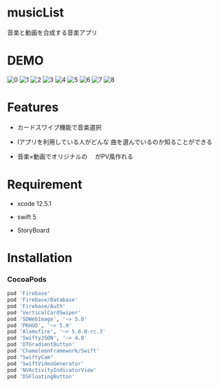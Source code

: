 # musicList
音楽と動画を合成する音楽アプリ

# DEMO

![0](https://user-images.githubusercontent.com/65348333/131235014-741ed263-8d96-4427-ac5f-47d581b44de8.PNG)
![1](https://user-images.githubusercontent.com/65348333/131235022-246bcec7-0167-4dc3-8827-65c1cb9790ac.PNG)
![2](https://user-images.githubusercontent.com/65348333/131235025-9246c7f9-945e-4d5d-baf6-ca7c37a12909.PNG)
![3](https://user-images.githubusercontent.com/65348333/131235028-70f5d69a-fce5-4e70-a556-f0b5ae44132e.PNG)
![4](https://user-images.githubusercontent.com/65348333/131235108-b8ca6752-bbaf-40b7-9dd4-a876ee2c5ec6.PNG)
![5](https://user-images.githubusercontent.com/65348333/131235109-505a7322-a634-4966-a95b-33ec01fd6ad7.PNG)
![6](https://user-images.githubusercontent.com/65348333/131235110-256c5fec-2e86-4077-a09d-255b2a23d730.PNG)
![7](https://user-images.githubusercontent.com/65348333/131235113-e333c2ec-c7a1-43ba-9434-c237bed9d42a.PNG)
![8](https://user-images.githubusercontent.com/65348333/131235114-dc49b26d-6fdb-4633-96be-4df1950441ee.PNG)

# Features
* カードスワイプ機能で音楽選択

* Iアプリを利用している人がどんな
曲を選んでいるのか知ることができる

* 音楽×動画でオリジナルの
　がPV風作れる


# Requirement

* xcode 12.5.1

* swift 5

* StoryBoard

# Installation
### CocoaPods
```ruby
pod 'Firebase'
pod 'Firebase/Database'
pod 'Firebase/Auth'
pod 'VerticalCardSwiper'
pod 'SDWebImage', '~> 5.0'
pod 'PKHUD', '~> 5.0'
pod 'Alamofire', '~> 5.0.0-rc.3'
pod 'SwiftyJSON', '~> 4.0'
pod 'DTGradientButton'
pod 'ChameleonFramework/Swift'
pod "SwiftyCam"
pod 'SwiftVideoGenerator'
pod 'NVActivityIndicatorView'
pod 'DSFloatingButton'
```
